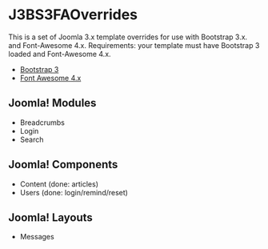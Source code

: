 # J3BS3FAOverrides

This is a set of Joomla 3.x template overrides for use with Bootstrap 3.x. and Font-Awesome 4.x.
Requirements: your template must have Bootstrap 3 loaded and Font-Awesome 4.x.
* [Bootstrap 3](http://getbootstrap.com/)
* [Font Awesome 4.x](http://fortawesome.github.io/Font-Awesome/)

## Joomla! Modules
* Breadcrumbs
* Login
* Search

## Joomla! Components
* Content (done: articles)
* Users (done: login/remind/reset)

## Joomla! Layouts
* Messages